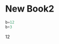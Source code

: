 # New Book2

```julia (editor=true, logging=false, output=true)
b=12
b+3
```
12
```julia (editor=true, logging=false, output=true)

```

```julia (editor=true, logging=false, output=true)

```
